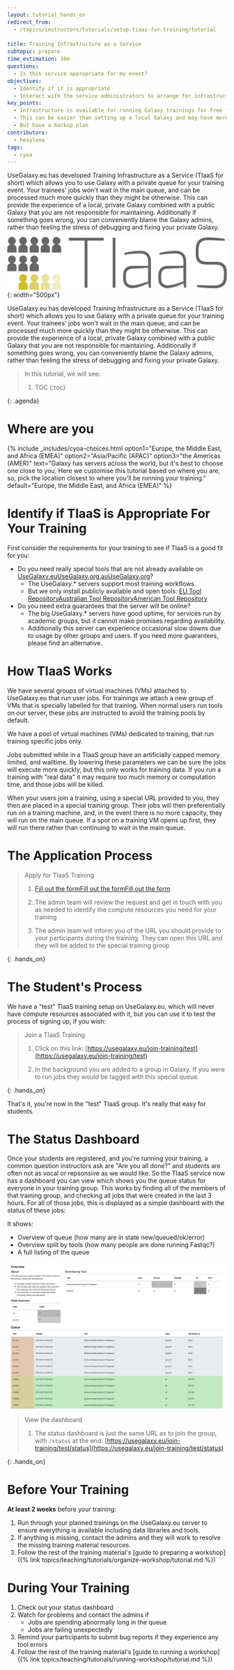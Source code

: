 ```yaml
---
layout: tutorial_hands_on
redirect_from:
  - /topics/instructors/tutorials/setup-tiaas-for-training/tutorial

title: Training Infrastructure as a Service
subtopic: prepare
time_estimation: 10m
questions:
  - Is this service appropriate for my event?
objectives:
  - Identify if it is appropriate
  - Interact with the service administrators to arrange for infrastructure
key_points:
  - Infrastructure is available for running Galaxy trainings for free from UseGalaxy.eu, UseGalaxy.org, and UseGalaxy.org.au
  - This can be easier than setting up a local Galaxy and may have more resources available
  - But have a backup plan
contributors:
  - hexylena
tags:
  - cyoa
---
```


UseGalaxy.eu has developed Training Infrastructure as a Service (TIaaS for short) which allows you to use Galaxy with a private queue for your training event. Your trainees' jobs won't wait in the main queue, and can be processed much more quickly than they might be otherwise. This can provide the experience of a local, private Galaxy combined with a public Galaxy that you are not responsible for maintaining. Additionally if something goes wrong, you can conveniently blame the Galaxy admins, rather than feeling the stress of debugging and fixing your private Galaxy.

![TIaaS Logo](../../images/tiaas-logo.png){: width="500px"}

UseGalaxy.eu has developed Training Infrastructure as a Service (TIaaS for short) which allows you to use Galaxy with a private queue for your training event. Your trainees' jobs won't wait in the main queue, and can be processed much more quickly than they might be otherwise. This can provide the experience of a local, private Galaxy combined with a public Galaxy that you are not responsible for maintaining. Additionally if something goes wrong, you can conveniently blame the Galaxy admins, rather than feeling the stress of debugging and fixing your private Galaxy.

> <agenda-title></agenda-title>
>
> In this tutorial, we will see:
>
> 1. TOC
> {:toc}
>
{: .agenda}

# Where are you

{% include _includes/cyoa-choices.html option1="Europe, the Middle East, and Africa (EMEA)" option2="Asia/Pacific (APAC)" option3="the Americas (AMER)" text="Galaxy has servers across the world, but it's best to choose one close to you. Here we customise this tutorial based on where you are, so, pick the location closest to where you'll be running your training." default="Europe, the Middle East, and Africa (EMEA)" %}

# Identify if TIaaS is Appropriate For Your Training

First consider the requirements for your training to see if TIaaS is a good fit for you:

- Do you need really special tools that are not already available on <span class="Europe-the-Middle-East-and-Africa-EMEA"><a href="https://usegalaxy.eu">UseGalaxy.eu</a></span><span class="AsiaPacific-APAC"><a href="https://usegalaxy.org.au">UseGalaxy.org.au</a></span><span class="the-Americas-AMER"><a href="https://usegalaxy.org">UseGalaxy.org</a></span>?
  - The UseGalaxy.* servers support most training workflows.
  - But we only install publicly available and open tools: <span class="Europe-the-Middle-East-and-Africa-EMEA"><a href="https://github.com/usegalaxy-eu/usegalaxy-eu-tools">EU Tool Repository</a></span><span class="AsiaPacific-APAC"><a href="https://github.com/usegalaxy-au/usegalaxy-au-tools">Australian Tool Repository</a></span><span class="the-Americas-AMER"><a href="https://github.com/galaxyproject/usegalaxy-tools/">American Tool Repository</a></span>
- Do you need extra guarantees that the server will be online?
  - The big UseGalaxy.* servers have good uptime, for services run by academic groups, but it cannot make promises regarding availability.
  - Additionally this server can experience occasional slow downs due to usage by other groups and users. If you need more guarantees, please find an alternative.

# How TIaaS Works

<p class="Europe-the-Middle-East-and-Africa-EMEA">
We have several groups of virtual machines (VMs) attached to UseGalaxy.eu that run user jobs. For trainings we attach a new group of VMs that is specially labelled for that training. When normal users run tools on our server, these jobs are instructed to avoid the training pools by default.
</p>
<p class="AsiaPacific-APAC">
We have a pool of virtual machines (VMs) dedicated to training, that run training specific jobs only.
</p>
<p class="the-Americas-AMER">
Jobs submitted while in a TIaaS group have an artificially capped memory limited, and walltime. By lowering these parameters we can be sure the jobs will execute more quickly, but this only works for training data. If you run a training with "real data" it may require too much memory or computation time, and those jobs will be killed.
</p>

When your users join a training, using a special URL provided to you, they then are placed in a special training group. Their jobs will then preferentially run on a training machine, and, in the event there is no more capacity, they will run on the main queue. If a spot on a training VM opens up first, they will run there rather than continuing to wait in the main queue.

# The Application Process

> <hands-on-title>Apply for TIaaS Training</hands-on-title>
>
> 1. <span class="Europe-the-Middle-East-and-Africa-EMEA"><a href="https://usegalaxy.eu/tiaas/new/">Fill out the form</a></span><span class="AsiaPacific-APAC"><a href="https://usegalaxy.org.au/tiaas/new/">Fill out the form</a></span><span class="the-Americas-AMER"><a href="https://usegalaxy.org/tiaas/new/">Fill out the form</a></span>
>
> 2. The admin team will review the request and get in touch with you as needed to identify the compute resources you need for your training
>
> 3. The admin team will inform you of the URL you should provide to your participants during the training. They can open this URL and they will be added to the special training group
>
{: .hands_on}

# The Student's Process

We have a "test" TIaaS training setup on UseGalaxy.eu, which will never have compute resources associated with it, but you can use it to test the process of signing up, if you wish:

> <hands-on-title>Join a TIaaS Training</hands-on-title>
>
> 1. Click on this link: [https://usegalaxy.eu/join-training/test](https://usegalaxy.eu/join-training/test)
>
> 2. In the background you are added to a group in Galaxy. If you were to run jobs they would be tagged with this special queue.
>
{: .hands_on}

That's it, you're now in the "test" TIaaS group. It's really that easy for students.

# The Status Dashboard

Once your students are registered, and you're running your training, a common question instructors ask are "Are you all done?" and students are often not as vocal or repsonsive as we would like. So the TIaaS service now has a dashboard you can view which shows you the queue status for everyone in your training group. This works by finding all of the members of that training group, and checking all jobs that were created in the last 3 hours. For all of those jobs, this is displayed as a simple dashboard with the status of these jobs:

It shows:

- Overview of queue (how many are in state new/queued/ok/error)
- Overview split by tools (how many people are done running Fastqc?)
- A full listing of the queue

![TIaaS Queue Status](../../images/tiaas-status.png "The TIaaS Status dashboard gives you an overview of all jobs states (are they ok or not), as well as a breakdown by tool. This is useful for finding out if everyone is finished running FastQC this morning and if they mostly worked OK. Finally it gives you a detailed breakdown, shown in the order they were submitted. This can give you a more detailed feeling for how the students are progressing through the tutorial.")


> <hands-on-title>View the dashboard</hands-on-title>
>
> 1. The status dashboard is just the same URL as to join the group, with `/status` at the end: [https://usegalaxy.eu/join-training/test/status](https://usegalaxy.eu/join-training/test/status)
>
{: .hands_on}

# Before Your Training

**At least 2 weeks** before your training:

1. Run through your planned trainings on the UseGalaxy.eu server to ensure everything is available including data libraries and tools.
2. If anything is missing, contact the admins and they will work to resolve the missing training material resources.
3. Follow the rest of the training material's [guide to preparing a workshop]({% link topics/teaching/tutorials/organize-workshop/tutorial.md %})

# During Your Training

1. Check out your status dashboard
2. Watch for problems and contact the admins if
   - Jobs are spending abnormally long in the queue
   - Jobs are failing unexpectedly
2. Remind your participants to submit bug reports if they experience any tool errors
3. Follow the rest of the training material's [guide to running a workshop]({% link topics/teaching/tutorials/running-workshop/tutorial.md %})
